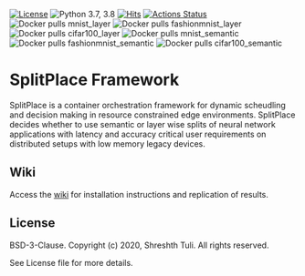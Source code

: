 [![License](https://img.shields.io/badge/License-BSD%203--Clause-red.svg)](https://github.com/imperial-qore/SplitPlace/blob/master/LICENSE)
![Python 3.7, 3.8](https://img.shields.io/badge/python-3.7%20%7C%203.8-blue.svg)
[![Hits](https://hits.seeyoufarm.com/api/count/incr/badge.svg?url=https%3A%2F%2Fgithub.com%2Fimperial-qore%2FSplitPlace&count_bg=%23FFC401&title_bg=%23555555&icon=&icon_color=%23E7E7E7&title=hits&edge_flat=false)](https://hits.seeyoufarm.com)
[![Actions Status](https://github.com/imperial-qore/SplitPlace/workflows/SplitPlace-Benchmarks/badge.svg)](https://github.com/imperial-qore/SplitPlace/actions)
<br>
![Docker pulls mnist_layer](https://img.shields.io/docker/pulls/shreshthtuli/mnist_layer?label=mnist_layer)
![Docker pulls fashionmnist_layer](https://img.shields.io/docker/pulls/shreshthtuli/fashionmnist_layer?label=fashionmnist_layer)
![Docker pulls cifar100_layer](https://img.shields.io/docker/pulls/shreshthtuli/cifar100_layer?label=cifar100_layer)
![Docker pulls mnist_semantic](https://img.shields.io/docker/pulls/shreshthtuli/mnist_semantic?label=mnist_semantic)
![Docker pulls fashionmnist_semantic](https://img.shields.io/docker/pulls/shreshthtuli/fashionmnist_semantic?label=fashionmnist_semantic)
![Docker pulls cifar100_semantic](https://img.shields.io/docker/pulls/shreshthtuli/cifar100_semantic?label=cifar100_semantic)

# SplitPlace Framework

SplitPlace is a container orchestration framework for dynamic scheudling and decision making in resource constrained edge environments. SplitPlace decides whether to use semantic or layer wise splits of neural network applications with latency and accuracy critical user requirements on distributed setups with low memory legacy devices.

## Wiki
Access the [wiki](https://github.com/imperial-qore/SplitPlace/wiki) for installation instructions and replication of results.


## License

BSD-3-Clause. 
Copyright (c) 2020, Shreshth Tuli.
All rights reserved.

See License file for more details.
